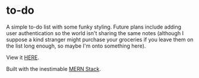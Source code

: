 # to-do

A simple to-do list with some funky styling. Future plans include adding user authentication so the world isn't sharing the same notes (although I suppose a kind stranger might purchase your groceries if you leave them on the list long enough, so maybe I'm onto something here). 

View it [HERE](https://zach-heckert-todo.herokuapp.com).

Built with the inestimable [MERN Stack](https://www.mongodb.com/mern-stack).
